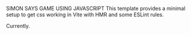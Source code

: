 SIMON SAYS GAME USING JAVASCRIPT 
This template provides a minimal setup to get css working in Vite with HMR and some ESLint rules.

Currently.
